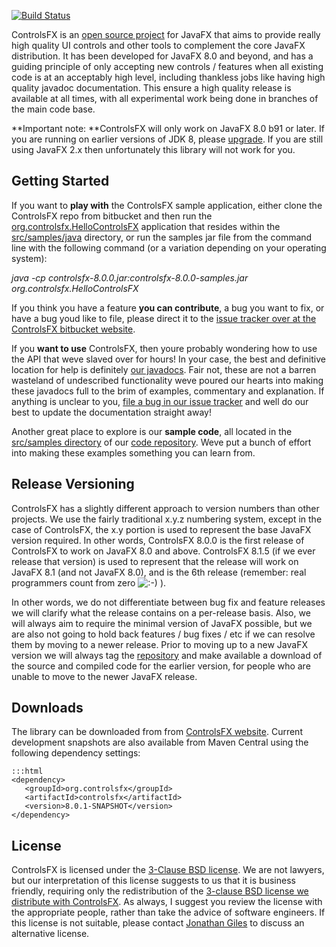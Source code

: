 [![Build Status](https://drone.io/bitbucket.org/JonathanGiles/controlsfx/status.png)](https://drone.io/bitbucket.org/JonathanGiles/controlsfx/latest)

ControlsFX is an [open source project][1] for JavaFX that aims to provide really high quality UI controls and other tools to complement the core JavaFX distribution. It has been developed for JavaFX 8.0 and beyond, and has a guiding principle of only accepting new controls / features when all existing code is at an acceptably high level, including thankless jobs like having high quality javadoc documentation. This ensure a high quality release is available at all times, with all experimental work being done in branches of the main code base.


**Important note: **ControlsFX will only work on JavaFX 8.0 b91 or later. If you are running on earlier versions of JDK 8, please [upgrade][8]. If you are still using JavaFX 2.x then unfortunately this library will not work for you.

## Getting Started

If you want to **play with** the ControlsFX sample application, either clone the ControlsFX repo from bitbucket and then run the [org.controlsfx.HelloControlsFX][10] application that resides within the [src/samples/java][11] directory, or run the samples jar file from the command line with the following command (or a variation depending on your operating system):

*java -cp controlsfx-8.0.0.jar:controlsfx-8.0.0-samples.jar org.controlsfx.HelloControlsFX*


If you think you have a feature **you can contribute**, a bug you want to fix, or have a bug youd like to file, please direct it to the [issue tracker over at the ControlsFX bitbucket website][12].

If you **want to use** ControlsFX, then youre probably wondering how to use the API that weve slaved over for hours! In your case, the best and definitive location for help is definitely [our javadocs][13]. Fair not, these are not a barren wasteland of undescribed functionality weve poured our hearts into making these javadocs full to the brim of examples, commentary and explanation. If anything is unclear to you, [file a bug in our issue tracker][12] and well do our best to update the documentation straight away!

Another great place to explore is our **sample code**, all located in the [src/samples directory][14] of our [code repository][15]. Weve put a bunch of effort into making these examples something you can learn from.

## Release Versioning

ControlsFX has a slightly different approach to version numbers than other projects. We use the fairly traditional x.y.z numbering system, except in the case of ControlsFX, the x.y portion is used to represent the base JavaFX version required. In other words, ControlsFX 8.0.0 is the first release of ControlsFX to work on JavaFX 8.0 and above. ControlsFX 8.1.5 (if we ever release that version) is used to represent that the release will work on JavaFX 8.1 (and not JavaFX 8.0), and is the 6th release (remember: real programmers count from zero ![:-\)][16] ).

In other words, we do not differentiate between bug fix and feature releases we will clarify what the release contains on a per-release basis. Also, we will always aim to require the minimal version of JavaFX possible, but we are also not going to hold back features / bug fixes / etc if we can resolve them by moving to a newer release. Prior to moving up to a new JavaFX version we will always tag the [repository][17] and make available a download of the source and compiled code for the earlier version, for people who are unable to move to the newer JavaFX release.

## Downloads 

The library can be downloaded from from [ControlsFX website][21]. 
Current development snapshots are also available from Maven Central using the following dependency settings:

    :::html
    <dependency>
       <groupId>org.controlsfx</groupId>
       <artifactId>controlsfx</artifactId>
       <version>8.0.1-SNAPSHOT</version>
    </dependency>

## License

ControlsFX is licensed under the [3-Clause BSD license][18]. We are not lawyers, but our interpretation of this license suggests to us that it is business friendly, requiring only the redistribution of the [3-clause BSD license we distribute with ControlsFX][19]. As always, I suggest you review the license with the appropriate people, rather than take the advice of software engineers. If this license is not suitable, please contact [Jonathan Giles][20] to discuss an alternative license.


   [1]: https://bitbucket.org/JonathanGiles/controlsfx
   [2]: http://cache.fxexperience.com/wp-content/uploads/2013/04/buttonBar.png
   [3]: http://cache.fxexperience.com/wp-content/uploads/2013/04/dialogs.png
   [4]: http://cache.fxexperience.com/wp-content/uploads/2013/04/gridView.png
   [5]: http://cache.fxexperience.com/wp-content/uploads/2013/04/rangeSlider.png
   [6]: http://cache.fxexperience.com/wp-content/uploads/2013/04/rating.png
   [7]: http://cache.fxexperience.com/wp-content/uploads/2013/04/segmentedButton.png
   [8]: http://jdk8.java.net/download.html
   [9]: http://fxexperience.com/downloads/controlsfx-8.0.0-developer-preview-1.zip
   [10]: https://bitbucket.org/JonathanGiles/controlsfx/src/ba2f89a26ff4b87ae04f80135c47d204d82efdee/src/samples/java/org/controlsfx/HelloControlsFX.java?at=default
   [11]: https://bitbucket.org/JonathanGiles/controlsfx/src/ba2f89a26ff4/src/samples/java?at=default
   [12]: https://bitbucket.org/JonathanGiles/controlsfx/issues
   [13]: http://www.jonathangiles.net/javafx/controlsfx/javadoc/
   [14]: https://bitbucket.org/JonathanGiles/controlsfx/src/ba2f89a26ff4b87ae04f80135c47d204d82efdee/src/samples/java/org/controlsfx?at=default
   [15]: https://bitbucket.org/JonathanGiles/controlsfx/src/ba2f89a26ff4?at=default
   [16]: http://cache.fxexperience.com/wp-includes/images/smilies/icon_smile.gif
   [17]: https://bitbucket.org/JonathanGiles/controlsfx (Announcing Scenic View 8.0.0 Developer Preview 3)
   [18]: http://opensource.org/licenses/BSD-3-Clause
   [19]: https://bitbucket.org/JonathanGiles/controlsfx/src/e01d9073145a352db1562baf6ea7297d5c37d6a1/license.txt?at=default
   [20]: mailto:jonathan%40jonathangiles.net
   [21]: http://fxexperience.com/downloads/controlsfx-8.0.0.zip